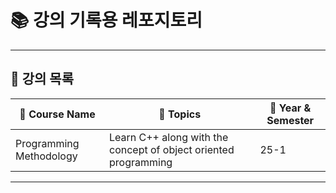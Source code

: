 # 📚 강의 기록용 레포지토리
---

## 📌 강의 목록

| 📖 Course Name | 📝 Topics | 📅 Year & Semester |
|----------|------------|--------------|
| Programming Methodology | Learn C++ along with the concept of object oriented programming | 25-1 |

---
